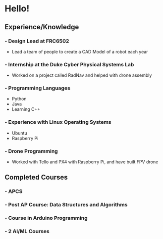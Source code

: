# Hello!

## Experience/Knowledge
### - Design Lead at FRC6502
- Lead a team of people to create a CAD Model of a robot each year
### - Internship at the Duke Cyber Physical Systems Lab
- Worked on a project called RadNav and helped with drone assembly
### - Programming Languages
- Python
- Java
- Learning C++
### - Experience with Linux Operating Systems
- Ubuntu
- Raspberry Pi
### - Drone Programming
- Worked with Tello and PX4 with Raspberry Pi, and have built FPV drone

## Completed Courses
### - APCS
### - Post AP Course: Data Structures and Algorithms
### - Course in Arduino Programming
### - 2 AI/ML Courses
<!--
**A0Prakash/A0Prakash** is a ✨ _special_ ✨ repository because its `README.md` (this file) appears on your GitHub profile.

Here are some ideas to get you started:

- 🔭 I’m currently working on ...
- 🌱 I’m currently learning ...
- 👯 I’m looking to collaborate on ...
- 🤔 I’m looking for help with ...
- 💬 Ask me about ...
- 📫 How to reach me: ...
- 😄 Pronouns: ...
- ⚡ Fun fact: ...
-->
